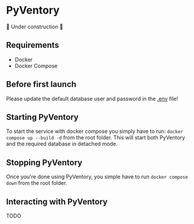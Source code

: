# PyVentory
:construction: Under construction :construction:

## Requirements
* Docker
* Docker Compose

## Before first launch
Please update the default database user and password in the [.env](.env) file!

## Starting PyVentory
To start the service with docker compose you simply have to run: `docker compose up --build -d` from the root folder.
This will start both PyVentory and the required database in detached mode.

## Stopping PyVentory
Once you're done using PyVentory, you simple have to run `docker compose down` from the root folder.

## Interacting with PyVentory
TODO